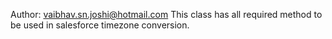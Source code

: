 Author: vaibhav.sn.joshi@hotmail.com
This class has all required method to be used in salesforce timezone conversion.
